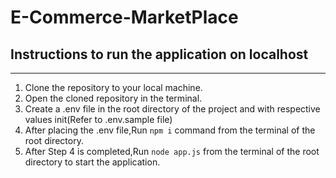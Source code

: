 # E-Commerce-MarketPlace

## Instructions to run the application on localhost
----------------------------------------------------------------
1. Clone the repository to your local machine.
2. Open the cloned repository in the terminal.
3. Create a .env file in the root directory of the project and with respective values init(Refer to .env.sample file)
4. After placing the .env file,Run `npm i` command from the terminal of the root directory.
5. After Step 4 is completed,Run `node app.js` from the terminal of the root directory to start the application.